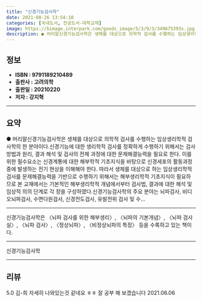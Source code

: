 ```yaml
---
title: "신경기능검사학"
date: 2021-08-26 13:54:10
categories: [국내도서, 전공도서-대학교재]
image: https://bimage.interpark.com/goods_image/5/3/9/3/349675393s.jpg
description: ● 머리말신경기능검사학은 생체를 대상으로 의학적 검사를 수행하는 임상생리학적 검사학의 한 분야이다.신경기능에 대한 생리학적 검사를 정확하게 수행하기 위해서는 검사 방법과 원리, 결과 해석 및 검사의 전체 과정에 대한 문제해결능력을 필요로 한다. 이를 위한 필수요소는 신경계통에 대한 해
---
```


## **정보**

- **ISBN : 9791189210489**
- **출판사 : 고려의학**
- **출판일 : 20210220**
- **저자 : 강지혁**

------



## **요약**

●  머리말신경기능검사학은 생체를 대상으로 의학적 검사를 수행하는 임상생리학적 검사학의 한 분야이다.신경기능에 대한 생리학적 검사를 정확하게 수행하기 위해서는 검사 방법과 원리, 결과 해석 및 검사의 전체 과정에 대한 문제해결능력을 필요로 한다. 이를 위한 필수요소는 신경계통에 대한 해부학적 기초지식을 바탕으로 신경세포의 활동과정 중에 발생하는 전기 현상을 이해해야 한다. 따라서 생체를 대상으로 하는 임상생리학적 검사를 문제해결능력을 기반으로 수행하기 위해서는 해부생리학적 기초지식이 필요하므로 본 교재에서는 기본적인 해부생리학적 개념에서부터 검사법, 결과에 대한 해석 및 임상적 의의 단계로 각 장을 구성하였다.신경기능검사학의 주요 분야는 뇌파검사, 비디오뇌파검사, 수면다원검사, 신경전도검사, 유발전위 검사 및 수...

------

신경기능검사학은 〈뇌파 검사를 위한 해부생리〉, 〈뇌파의 기본개념〉, 〈뇌파 검사실〉, 〈뇌파 검사〉, 〈정상뇌파〉, 〈비정상뇌파의 특징〉 등을 수록하고 있는 책이다.

------


신경기능검사학 

------


## **리뷰** 

5.0 김-희 자세히 나와있는것 같네요 ㅎㅎ
잘 공부 해 보겠습니다 2021.06.06 <br/>